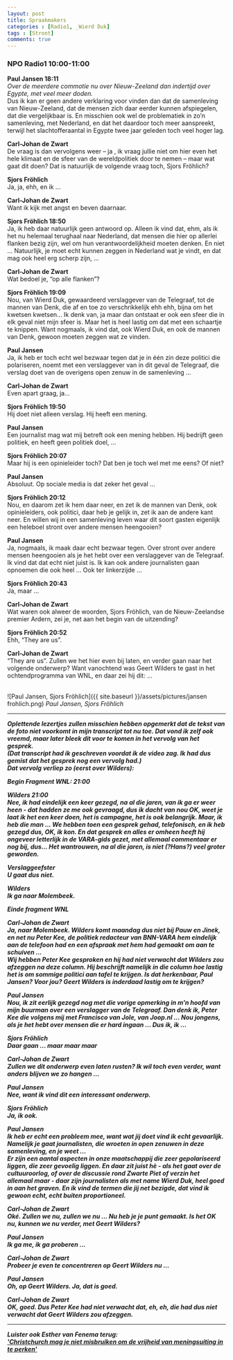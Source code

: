 ```yaml
---
layout: post
title: Spraakmakers
categories : [Radio1, _Wierd Duk]
tags : [Stront]
comments: true
---
```


### NPO Radio1 10:00-11:00
**Paul Jansen 18:11**<br>
*Over de meerdere commotie nu over Nieuw-Zeeland dan indertijd over Egypte, met veel meer doden.*<br>
Dus ik kan er geen andere verklaring voor vinden dan dat de samenleving van Nieuw-Zeeland, dat de mensen zich daar eerder kunnen afspiegelen, dat die vergelijkbaar is. En misschien ook wel de problematiek in zo’n samenleving, met Nederland, en dat het daardoor toch meer aanspreekt, terwijl het slachtofferaantal in Egypte twee jaar geleden toch veel hoger lag.

**Carl-Johan de Zwart**<br>
De vraag is dan vervolgens weer –  ja , ik vraag jullie niet om hier even het hele klimaat en de sfeer van de wereldpolitiek door te nemen – maar wat gaat dit doen? Dat is natuurlijk de volgende vraag toch, Sjors Fröhlich?

**Sjors Fröhlich**<br>
Ja, ja, ehh, en ik ...

**Carl-Johan de Zwart**<br>
Want ik kijk met angst en beven daarnaar.

**Sjors Fröhlich 18:50**<br>
Ja, ik heb daar natuurlijk geen antwoord op. Alleen ik vind dat, ehm, als ik het nu helemaal terughaal naar Nederland, dat mensen die hier op allerlei flanken bezig zijn, wel om hun verantwoordelijkheid moeten denken. En niet ... Natuurlijk, je moet echt kunnen zeggen in Nederland wat je vindt, en dat mag ook heel erg scherp zijn, …

**Carl-Johan de Zwart**<br>
Wat bedoel je, “op alle flanken”?

**Sjors Fröhlich 19:09**<br>
Nou, van Wierd Duk, gewaardeerd verslaggever van de Telegraaf, tot de mannen van Denk, die af en toe zo verschrikkelijk ehh ehh, bijna om het kwetsen kwetsen... Ik denk van, ja maar dan ontstaat er ook een sfeer die in elk geval niet mijn sfeer is. Maar het is heel lastig om dat met een schaartje te knippen. Want nogmaals, ik vind dat, ook Wierd Duk, en ook de mannen van Denk, gewoon moeten zeggen wat ze vinden.

**Paul Jansen**<br>
Ja, ik heb er toch echt wel bezwaar tegen dat je in één zin deze politici die polariseren, noemt met een verslaggever van in dit geval de Telegraaf, die verslag doet van de overigens open zenuw in de samenleving …

**Carl-Johan de Zwart**<br>
Even apart graag, ja...

**Sjors Fröhlich 19:50**<br>
Hij doet niet alleen verslag. Hij heeft een mening.

**Paul Jansen**<br>
Een journalist mag wat mij betreft ook een mening hebben. Hij bedrijft geen politiek, en heeft geen politiek doel, …

**Sjors Fröhlich 20:07**<br>
Maar hij is een opinieleider toch? Dat ben je toch wel met me eens? Of niet?

**Paul Jansen**<br>
Absoluut. Op sociale media is dat zeker het geval …

**Sjors Fröhlich 20:12**<br>
Nou, en daarom zet ik hem daar neer, en zet ik de mannen van Denk, ook opinieleiders, ook politici, daar heb je gelijk in, zet ik aan de andere kant neer. En willen wij in een samenleving leven waar dit soort gasten eigenlijk een heleboel stront over andere mensen heengooien?

**Paul Jansen**<br>
Ja, nogmaals, ik maak daar echt bezwaar tegen. Over stront over andere mensen heengooien als je het hebt over een verslaggever van de Telegraaf. Ik vind dat dat echt niet juist is. Ik kan ook andere journalisten gaan opnoemen die ook heel ... Ook ter linkerzijde ...

**Sjors Fröhlich 20:43**<br>
Ja, maar ...


**Carl-Johan de Zwart**<br>
Wat waren ook alweer de woorden, Sjors Fröhlich, van de Nieuw-Zeelandse premier Ardern, zei je, net aan het begin van de uitzending?

**Sjors Fröhlich 20:52**<br>
Ehh, “They are us”.

**Carl-Johan de Zwart**<br>
“They are us”. Zullen we het hier even bij laten, en verder gaan naar het volgende onderwerp?
Want vanochtend was Geert Wilders te gast in het ochtendprogramma van WNL, en daar zei hij dit: ...
<br><br>

![Paul Jansen, Sjors Fröhlich]({{ site.baseurl }}/assets/pictures/jansen frohlich.png)
<i>Paul Jansen, Sjors Fröhlich</i><br>


<hr>



<b><i>Oplettende lezertjes zullen misschien  hebben opgemerkt dat de tekst van de foto niet voorkomt in mijn transcript tot nu toe.
Dat vond ik zelf ook vreemd, maar later bleek dit voor te komen in het vervolg van het gesprek.<br>
(Dat transcript had ik geschreven voordat ik de video zag. Ik had dus gemist dat het gesprek nog een vervolg had.)<br>
Dat vervolg verliep zo (eerst over Wilders):


<i>Begin Fragment WNL: 21:00</i>

**Wilders 21:00**<br>
Nee, ik had eindelijk een keer gezegd, na al die jaren, van ik ga er weer heen - dat hadden ze me ook gevraagd, dus ik dacht van nou OK, weet je laat ik het een keer doen, het is campagne, het is ook belangrijk. Maar, ik heb die man ... We hebben toen een gesprek gehad, telefonisch, en ik heb gezegd dus, OK, ik kon. En dat gesprek en alles er omheen heeft hij ongeveer letterlijk in de VARA-gids gezet, met allemaal commentaar er nog bij, dus... Het wantrouwen, na al die jaren, is niet (?Hans?) veel groter geworden.

**Verslaggeefster**<br> 
U gaat dus niet.

**Wilders**<br>
Ik ga naar Molembeek.

<i>Einde fragment WNL</i><br>

**Carl-Johan de Zwart**<br>
Ja, naar Molembeek. Wilders komt maandag dus niet bij Pauw en Jinek, en net nu Peter Kee, de politiek redacteur van BNN-VARA hem eindelijk aan de telefoon had en een afspraak met hem had gemaakt om aan te schuiven ...<br>
Wij hebben Peter Kee gesproken en hij had niet verwacht dat Wilders zou afzeggen na deze column. Hij beschrijft namelijk in die column hoe lastig het is om sommige politici aan tafel te krijgen. Is dat herkenbaar, Paul Jansen? Voor jou? Geert Wilders is inderdaad lastig om te krijgen?

**Paul Jansen**<br>
Nou, ik zit eerlijk gezegd nog met die vorige opmerking in m'n hoofd van mijn buurman over een verslagger van de Telegraaf. Dan denk ik, Peter Kee die volgens mij met Francisco van Jole, van Joop.nl ... Nou jongens, als je het hebt over mensen die er hard ingaan ... Dus ik, ik ...

**Sjors Fröhlich**<br>
Daar gaan ... maar maar maar

**Carl-Johan de Zwart**<br>
Zullen we dit onderwerp even laten rusten? Ik wil toch even verder, want anders blijven we zo hangen ...

**Paul Jansen**<br>
Nee, want ik vind dit een interessant onderwerp.

**Sjors Fröhlich**<br>
Ja, ik ook.

**Paul Jansen**<br>
Ik heb er echt een probleem mee, want wat jij doet vind ik echt gevaarlijk. Namelijk je gaat journalisten, die wroeten in open zenuwen in deze samenleving, en je weet ...<br>Er zijn een aantal aspecten in onze maatschappij die zeer gepolariseerd liggen, die zeer gevoelig liggen. En daar zit juist hè - als het gaat over de cultuuroorlog, of over de discussie rond Zwarte Piet of verzin het allemaal maar - daar zijn journalisten als met name Wierd Duk, heel goed in aan het graven. En ik vind de termen die jij net bezigde, dat vind ik gewoon echt, echt buiten proportioneel.

**Carl-Johan de Zwart**<br>
Oké. Zullen we nu, zullen we nu ... Nu heb je je punt gemaakt. Is het OK nu, kunnen we nu verder, met Geert Wilders? 

**Paul Jansen**<br>
Ik ga me, ik ga proberen ...

**Carl-Johan de Zwart**<br>
Probeer je even te concentreren op Geert Wilders nu ...

**Paul Jansen**<br>
Oh, op Geert Wilders. Ja, dat is goed.

**Carl-Johan de Zwart**<br>
OK, goed. Dus Peter Kee had niet verwacht dat, eh, eh, die had dus niet verwacht dat Geert Wilders zou afzeggen.

<hr>

*Luister ook Esther van Fenema terug:*<br>
<a href="https://www.nporadio1.nl/dit-is-de-dag/onderwerpen/494367" target="_blank">
'Christchurch mag je niet misbruiken om de vrijheid van meningsuiting in te perken'</a><br>

